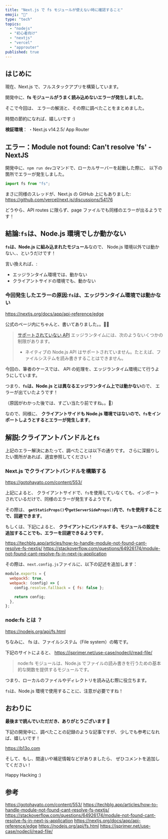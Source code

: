 ```yaml
---
title: "Next.js で fs モジュールが使えない時に確認すること"
emoji: "💚"
type: "tech"
topics:
  - "nodejs"
  - "初心者向け"
  - "nextjs"
  - "vercel"
  - "approuter"
published: true
---
```


## はじめに

現在、Next.js で、フルスタックアプリを構築しています。

開発中に、**fs モジュールがうまく読み込めないエラーが発生しました**。

そこで今回は、
エラーの解消と、その際に調べたことをまとめました。

時間の節約になれば、嬉しいです :)

**検証環境**：
・Next.js v14.2.5/ App Router

## エラー：Module not found: Can't resolve 'fs' - NextJS

開発中に、`npm run dev`コマンドで、ローカルサーバーを起動した際に、
以下の箇所でエラーが発生しました。

```ts:api/route.ts
import fs from "fs";
```

まさに同様のスレッドが、Next.js の GitHub 上にもありました:
https://github.com/vercel/next.js/discussions/54176

どうやら、API routes に限らず、page ファイルでも同様のエラーが出るようです！

## 結論:`fs`は、Node.js 環境でしか動かない

**`fs`は、Node.js に組み込まれたモジュール**なので、
Node.js 環境以外では動かない、、というだけです！

言い換えれば、:

- エッジランタイム環境では、動かない
- クライアントサイドの環境でも、動かない

### 今回発生したエラーの原因:`fs`は、エッジランタイム環境では動かない

https://nextjs.org/docs/app/api-reference/edge

公式のページ内にちゃんと、書いてありました。。🫠🫠

> [サポートされていない API](https://nextjs.org/docs/app/building-your-application/rendering/edge-and-nodejs-runtimes#unsupported-apis)
> エッジランタイムには、次のようないくつかの制限があります。
>
> - ネイティブの Node.js API はサポートされていません。たとえば、ファイルシステムを読み書きすることはできません。

今回の、筆者のケースでは、
API の処理を、エッジランタイム環境にて行うようにしています。

つまり、**`fs`は、Node.js とは異なるエッジランタイム上では動かない**ので、
エラーが出ていたようです！

（原因がわかった後では、すごい当たり前ですね。。🫠）

なので、同様に、
**クライアントサイドも Node.js 環境ではないので、`fs`をインポートしようとするとエラーが発生します**。

## 解説:クライアントバンドルと`fs`

上記のエラー解決にあたって、調べたことは以下の通りです。
さらに深掘りしたい箇所があれば、適宜参照してください！

### Next.js でクライアントバンドルを構築する

https://gotohayato.com/content/553/

上記によると、
クライアントサイドで、`fs`を使用していなくても、インポートされているだけで、同様のエラーが発生するようです。

その際は、
**`getStaticProps()`や`getServerSideProps()`内で、`fs`を使用することで、回避できます**。

もしくは、下記によると、
**クライアントにバンドルする、モジュールの設定を追加することでも、エラーを回避できるようです**。

https://techblg.app/articles/how-to-handle-module-not-found-cant-resolve-fs-nextjs/
https://stackoverflow.com/questions/64926174/module-not-found-cant-resolve-fs-in-next-js-application

その際は、`next.config.js`ファイルに、以下の記述を追加します：

```js
module.exports = {
  webpack5: true,
  webpack: (config) => {
    config.resolve.fallback = { fs: false };

    return config;
  },
};
```

### node:fs とは ？

https://nodejs.org/api/fs.html

ちなみに、
fs は、ファイルシステム（File system）の略です。

下記のサイトによると、
https://jsprimer.net/use-case/nodecli/read-file/

> node:fs モジュールは、Node.js でファイルの読み書きを行うための基本的な関数を提供するモジュールです。

つまり、ローカルのファイルやディレクトリを読み込む際に役立ちます。

`fs`は、Node.js 環境で使用することに、注意が必要ですね！

## おわりに

**最後まで読んでいただだき、ありがとうございます** 🥳

下記の開発中に、調べたことの記録のような記事ですが、
少しでも参考になれば、嬉しいです！

https://b13o.com

そして、もし、間違いや補足情報などがありましたら、
ぜひコメントを追加してください！

Happy Hacking :)

## 参考

https://gotohayato.com/content/553/
https://techblg.app/articles/how-to-handle-module-not-found-cant-resolve-fs-nextjs/
https://stackoverflow.com/questions/64926174/module-not-found-cant-resolve-fs-in-next-js-application
https://nextjs.org/docs/app/api-reference/edge
https://nodejs.org/api/fs.html
https://jsprimer.net/use-case/nodecli/read-file/
